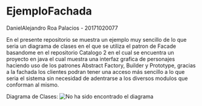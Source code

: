 # EjemploFachada

DanielAlejandro Roa Palacios - 20171020077

En el presente repositorio se muestra un ejemplo muy sencillo de lo que seria un diagrama de clases en el que se utiliza el patron de Facade basandome en el repositorio Catalogo 2 en el cual se encuentra un proyecto en java el cual muestra una interfaz grafica de personajes haciendo uso de los patrones Abstract Factory, Builder y Prototype, gracias a la fachada los clientes podran tener una acceso más sencillo a lo que seria el sistema sin necesidad de adentrarse a los diversos modulos que conforman al mismo.

Diagrama de Clases:
![No ha sido encontrado el diagrama](https://github.com/DanielRoa20171020077/EjemploFachada/blob/master/Fachada.png)<br>
